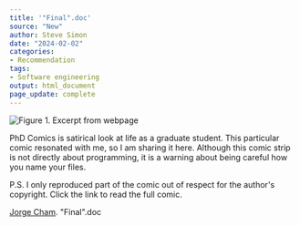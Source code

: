 ```yaml
---
title: '"Final".doc'
source: "New"
author: Steve Simon
date: "2024-02-02"
categories:
- Recommendation
tags:
- Software engineering
output: html_document
page_update: complete
---
```


![Figure 1. Excerpt from webpage](http://www.pmean.com/new-images/24/final0-document-01.png)

<div class="notes">

PhD Comics is satirical look at life as a graduate student. This particular comic resonated with me, so I am sharing it here. Although this comic strip is not directly about programming, it is a warning about being careful how you name your files.

P.S. I only reproduced part of the comic out of respect for the author's copyright. Click the link to read the full comic.

[Jorge Cham][cha1]. "Final".doc

[cha1]: https://phdcomics.com/comics/archive.php?comicid=1531

</div>
